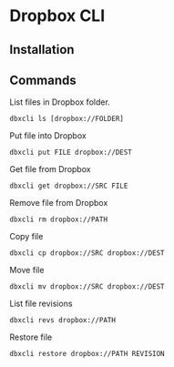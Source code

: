 # Dropbox CLI

## Installation

## Commands

List files in Dropbox folder.

	dbxcli ls [dropbox://FOLDER]

Put file into Dropbox

	dbxcli put FILE dropbox://DEST

Get file from Dropbox

	dbxcli get dropbox://SRC FILE

Remove file from Dropbox

	dbxcli rm dropbox://PATH

Copy file

	dbxcli cp dropbox://SRC dropbox://DEST

Move file

	dbxcli mv dropbox://SRC dropbox://DEST

List file revisions

	dbxcli revs dropbox://PATH

Restore file

	dbxcli restore dropbox://PATH REVISION
